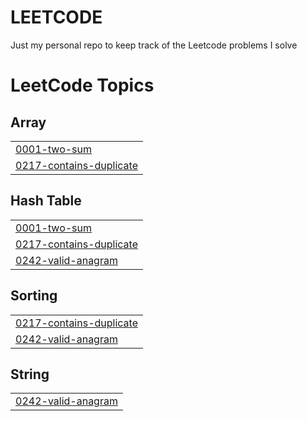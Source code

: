 # LEETCODE

Just my personal repo to keep track of the Leetcode problems I solve

<!---LeetCode Topics Start-->
# LeetCode Topics
## Array
|  |
| ------- |
| [0001-two-sum](https://github.com/buj8/LEETCODE/tree/master/0001-two-sum) |
| [0217-contains-duplicate](https://github.com/buj8/LEETCODE/tree/master/0217-contains-duplicate) |
## Hash Table
|  |
| ------- |
| [0001-two-sum](https://github.com/buj8/LEETCODE/tree/master/0001-two-sum) |
| [0217-contains-duplicate](https://github.com/buj8/LEETCODE/tree/master/0217-contains-duplicate) |
| [0242-valid-anagram](https://github.com/buj8/LEETCODE/tree/master/0242-valid-anagram) |
## Sorting
|  |
| ------- |
| [0217-contains-duplicate](https://github.com/buj8/LEETCODE/tree/master/0217-contains-duplicate) |
| [0242-valid-anagram](https://github.com/buj8/LEETCODE/tree/master/0242-valid-anagram) |
## String
|  |
| ------- |
| [0242-valid-anagram](https://github.com/buj8/LEETCODE/tree/master/0242-valid-anagram) |
<!---LeetCode Topics End-->